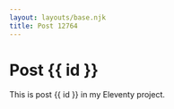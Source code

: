 ```yaml
---
layout: layouts/base.njk
title: Post 12764
---
```


# Post {{ id }}

This is post {{ id }} in my Eleventy project.
